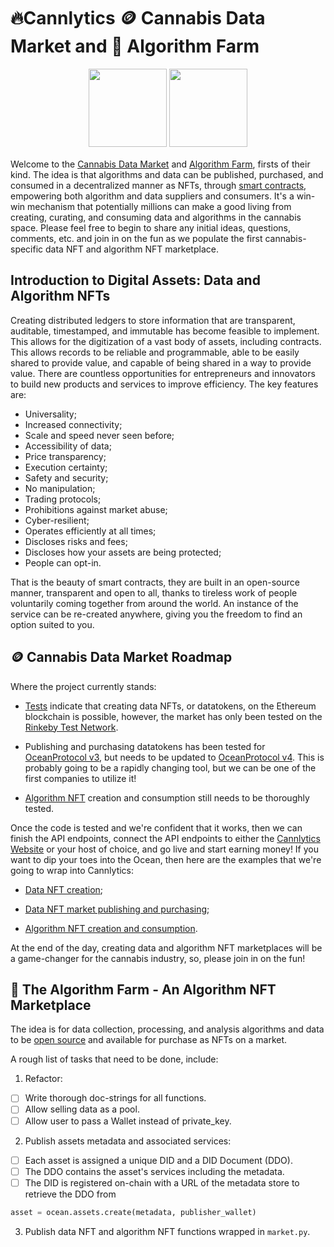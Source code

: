 # 🔥Cannlytics 🪙 Cannabis Data Market and 🎑 Algorithm Farm

<div align="center" style="text-align:center; margin-top:1rem; margin-bottom: 1rem;">
  <img height="125px" alt="" src="https://firebasestorage.googleapis.com/v0/b/cannlytics.appspot.com/o/public%2Fimages%2Flogos%2Fcannlytics_data_market.png?alt=media&token=f632504b-d00f-4b81-9182-6d5c64956436">
  <img height="125px" alt="" src="https://firebasestorage.googleapis.com/v0/b/cannlytics.appspot.com/o/public%2Fimages%2Flogos%2Fcannlytics_algorithm_farm.png?alt=media&token=5a708351-a5e3-4437-b6bb-19bd6ec339f6">
</div>

Welcome to the [Cannabis Data Market](https://cannabisdatamarket.com) and [Algorithm Farm](algorithmfarm.com), firsts of their kind. The idea is that algorithms and data can be published, purchased, and consumed in a decentralized manner as NFTs, through [smart contracts](https://en.wikipedia.org/wiki/Smart_contract), empowering both algorithm and data suppliers and consumers. It's a win-win mechanism that potentially millions can make a good living from creating, curating, and consuming data and algorithms in the cannabis space. Please feel free to begin to share any initial ideas, questions, comments, etc. and join in on the fun as we populate the first cannabis-specific data NFT and algorithm NFT marketplace.

## Introduction to Digital Assets: Data and Algorithm NFTs

Creating distributed ledgers to store information that are transparent, auditable, timestamped, and immutable has become feasible to implement. This allows for the digitization of a vast body of assets, including contracts. This allows records to be reliable and programmable, able to be easily shared to provide value, and capable of being shared in a way to provide value. There are countless opportunities for entrepreneurs and innovators to build new products and services to improve efficiency.
The key features are:

- Universality;
- Increased connectivity;
- Scale and speed never seen before;
- Accessibility of data;
- Price transparency;
- Execution certainty;
- Safety and security;
- No manipulation;
- Trading protocols;
- Prohibitions against market abuse;
- Cyber-resilient;
- Operates efficiently at all times;
- Discloses risks and fees;
- Discloses how your assets are being protected;
- People can opt-in.

That is the beauty of smart contracts, they are built in an open-source manner, transparent and open to all, thanks to tireless work of people voluntarily coming together from around the world. An instance of the service can be re-created anywhere, giving you the freedom to find an option suited to you.

## 🪙 Cannabis Data Market Roadmap

Where the project currently stands:

- [Tests](https://github.com/cannlytics/cannlytics/blob/main/cannlytics/data/market.py) indicate that creating data NFTs, or datatokens, on the Ethereum blockchain is possible, however, the market has only been tested on the [Rinkeby Test Network](https://www.rinkeby.io/#stats).

- Publishing and purchasing datatokens has been tested for [OceanProtocol v3](https://blog.oceanprotocol.com/ocean-protocol-v3-architecture-overview-9f2fab60f9a7), but needs to be updated to [OceanProtocol v4](https://blog.oceanprotocol.com/ocean-v4-overview-1ccd4a7ce150). This is probably going to be a rapidly changing tool, but we can be one of the first companies to utilize it!

- [Algorithm NFT](https://docs.oceanprotocol.com/tutorials/compute-to-data-algorithms/) creation and consumption still needs to be thoroughly tested.

Once the code is tested and we're confident that it works, then we can finish the API endpoints, connect the API endpoints to either the [Cannlytics Website](https://github.com/cannlytics/cannlytics/tree/main/website) or your host of choice, and go live and start earning money! If you want to dip your toes into the Ocean, then here are the examples that we're going to wrap into Cannlytics:

- [Data NFT creation](https://github.com/oceanprotocol/ocean.py/blob/v4main/READMEs/data-nfts-and-datatokens-flow.md);

- [Data NFT market publishing and purchasing](https://github.com/oceanprotocol/ocean.py/blob/v4main/READMEs/marketplace-flow.md);

- [Algorithm NFT creation and consumption](https://github.com/oceanprotocol/ocean.py/blob/v4main/READMEs/c2d-flow.md).

At the end of the day, creating data and algorithm NFT marketplaces will be a game-changer for the cannabis industry, so, please join in on the fun!

## 🎑 The Algorithm Farm - An Algorithm NFT Marketplace

The idea is for data collection, processing, and analysis algorithms and data to be <a href="https://github.com/cannlytics/cannlytics-ai">open source</a> and available for purchase as NFTs on a market.

A rough list of tasks that need to be done, include:

1. Refactor:
  - [ ] Write thorough doc-strings for all functions.
  - [ ] Allow selling data as a pool.
  - [ ] Allow user to pass a Wallet instead of private_key.

2. Publish assets metadata and associated services:
  - [ ] Each asset is assigned a unique DID and a DID Document (DDO).
  - [ ] The DDO contains the asset's services including the metadata.
  - [ ] The DID is registered on-chain with a URL of the metadata store to retrieve the DDO from

  ```python
  asset = ocean.assets.create(metadata, publisher_wallet)
  ```

3. Publish data NFT and algorithm NFT functions wrapped in `market.py`.
